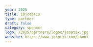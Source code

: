 ```yaml
---
year: 2025
title: 10jcoptix
type: partner
draft: false
category: sponsor
logo: /2025/partners/logos/jcoptix.jpg
website: https://www.jcoptix.com/about
---
```

